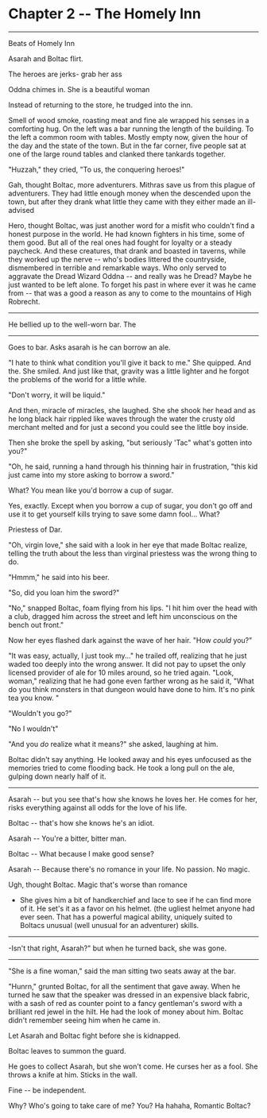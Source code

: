 # Chapter 2 -- The Homely Inn

----

Beats of Homely Inn

Asarah and Boltac flirt. 

The heroes are jerks- grab her ass

Oddna chimes in. She is a beautiful woman




Instead of returning to the store, he trudged into the inn.

Smell of wood smoke, roasting meat and fine ale wrapped his senses in a comforting hug. On the left was a bar running the length of the building. To the left a common room with tables. Mostly empty now, given the hour of the day and the state of the town. But in the far corner, five people sat at one of the large round tables and clanked there tankards together. 

"Huzzah," they cried, "To us, the conquering heroes!"

Gah, thought Boltac, more adventurers. Mithras save us from this plague of adventurers. They had little enough money when the descended upon the town, but after they drank what little they came with they either made an ill-advised

Hero, thought Boltac, was just another word for a misfit who couldn't find a honest purpose in the world. He had known fighters in his time, some of them good. But all of the real ones had fought for loyalty or a steady paycheck. And these creatures, that drank and boasted in taverns, while they worked up the nerve -- who's bodies littered the countryside, dismembered in terrible and remarkable ways. Who only served to aggravate the Dread Wizard Oddna -- and really was he Dread? Maybe he just wanted to be left alone. To forget his past in where ever it was he came from -- that was a good a reason as any to come to the mountains of High Robrecht.

----

He bellied up to the well-worn bar. The 


----

Goes to bar. Asks asarah is he can borrow an ale. 

"I hate to think what condition you'll give it back to me." She quipped. And the. She smiled. And just like that, gravity was a little lighter and he forgot the problems of the world for a little while. 

"Don't worry, it will be liquid."

And then, miracle of miracles, she laughed.  She she shook her head and as he long black hair rippled like waves through the water the crusty old merchant melted and for just a second you could see the little boy inside. 

Then she broke the spell by asking, "but seriously 'Tac" what's gotten into you?"

"Oh, he said, running a hand through his thinning hair in frustration, "this kid just came into my store asking to borrow a sword."

What? You mean like you'd borrow a cup of sugar. 

Yes, exactly. Except when you borrow a cup of sugar, you don't go off and use it to get yourself kills trying to save some damn fool... 
What?

Priestess of Dar. 

"Oh, virgin love," she said with a look in her eye that made Boltac realize, telling the truth about the less than virginal priestess was the wrong thing to do. 

"Hmmm," he said into his beer. 

"So, did you loan him the sword?"

"No," snapped Boltac, foam flying from his lips. "I hit him over the head with a club, dragged him across the street and left him unconscious on the bench out front."

Now her eyes flashed dark against the wave of her hair. "How *could* you?" 

"It was easy, actually, I just took my..." he trailed off, realizing that he just waded too deeply into the wrong answer. It did not pay to upset the only licensed provider of ale for 10 miles around, so he tried again. "Look, woman," realizing that he had gone even farther wrong as he said it, "What do you think monsters in that dungeon would have done to him. It's no pink tea you know. "




"Wouldn't you go?"


"No I wouldn't"



"And you *do* realize what it means?" she asked, laughing at him. 

Boltac didn't say anything. He looked away and his eyes unfocused as the memories tried to come flooding back. He took a long pull on the ale, gulping down nearly half of it. 




---

Asarah -- but you see that's how she knows he loves her. He comes for her, risks everything against all odds for the love of his life. 

Boltac -- that's how she knows he's an idiot. 

Asarah -- You're a bitter, bitter man. 

Boltac -- What because I make good sense?

Asarah -- Because there's no romance in your life. No passion. No magic. 

Ugh, thought Boltac. Magic that's worse than romance


* She gives him a bit of handkerchief and lace to see if he can find more of it. He set's it as a favor on his helmet. (the ugliest helmet anyone had ever seen. That has a powerful magical ability, uniquely suited to Boltacs unusual (well unusual for an adventurer) skills.


---


-Isn't that right, Asarah?" but when he turned back, she was gone.

---

"She is a fine woman," said the man sitting two seats away at the bar. 

"Hunrn," grunted Boltac, for all the sentiment that gave away. When he turned he saw that the speaker was dressed in an expensive black fabric, with a sash of red as counter point to a fancy gentleman's sword with a brilliant red jewel in the hilt. He had the look of money about him. Boltac didn't remember seeing him when he came in. 

<!-- "Someone should do something about such adventurers," said Boltac, they are a plague on commerce and the commonwealth alike."

"Perhaps someone will," ventured the stranger, somewhat cryptically." 
 -->





Let Asarah and Boltac fight before she is kidnapped. 

Boltac leaves to summon the guard. 

He goes to collect Asarah, but she won't come. He curses her as a fool. She throws a knife at him. Sticks in the wall. 

Fine -- be independent. 

Why? Who's going to take care of me? You? Ha hahaha, Romantic Boltac? 

